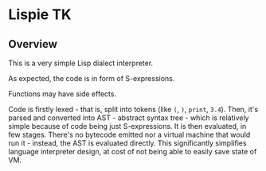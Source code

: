 # Lispie TK

## Overview

This is a very simple Lisp dialect interpreter.

As expected, the code is in form of S-expressions.

Functions may have side effects.

Code is firstly lexed - that is, split into tokens (like `(`, `)`, `print`, `3.4`). Then, it's parsed and converted into AST - abstract syntax tree - which is relatively simple because of code being just S-expressions. It is then evaluated, in few stages. There's no bytecode emitted nor a virtual machine that would run it - instead, the AST is evaluated directly. This significantly simplifies language interpreter design, at cost of not being able to easily save state of VM.
